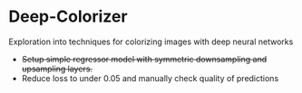 # Deep-Colorizer
Exploration into techniques for colorizing images with deep neural networks

* ~~Setup simple regressor model with symmetric downsampling and upsampling layers.~~
* Reduce loss to under 0.05 and manually check quality of predictions
